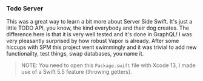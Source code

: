 ### Todo Server
This was a great way to learn a bit more about Server Side Swift. It's just a little TODO API, you know, the kind everybody and their dog creates. The difference here is that it is very well tested and it's done in GraphQL! I was very pleasantly surprised by how robust Vapor is already. After some hiccups with SPM this project went swimmingly and it was trivial to add new functionailty, test things, swap databases, you name it.

> NOTE: You need to open this `Package.swift` file with Xcode 13, I made use of a Swift 5.5 feature (throwing getters).